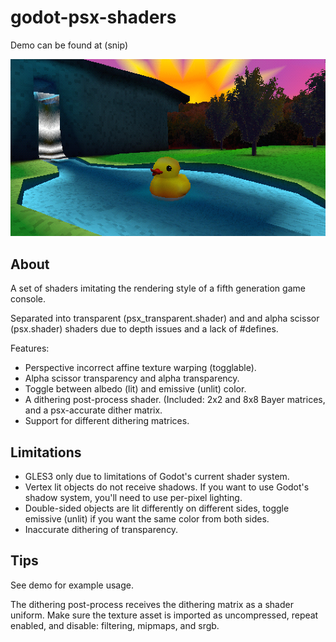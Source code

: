# godot-psx-shaders

Demo can be found at (snip)

![Godot PSX Shaders](https://raw.githubusercontent.com/WittyCognomen/godot-psx-shaders/master/godot_psx.png)

## About

A set of shaders imitating the rendering style of a fifth generation game console. 

Separated into transparent (psx\_transparent.shader) and and alpha scissor (psx.shader) shaders due to depth issues and a lack of #defines.

Features:

 * Perspective incorrect affine texture warping (togglable).
 * Alpha scissor transparency and alpha transparency.
 * Toggle between albedo (lit) and emissive (unlit) color.
 * A dithering post-process shader. (Included: 2x2 and 8x8 Bayer matrices, and a psx-accurate dither matrix.
 * Support for different dithering matrices.

## Limitations

 * GLES3 only due to limitations of Godot's current shader system.
 * Vertex lit objects do not receive shadows. If you want to use Godot's shadow system, you'll need to use per-pixel lighting.
 * Double-sided objects are lit differently on different sides, toggle emissive (unlit) if you want the same color from both sides.
 * Inaccurate dithering of transparency.

## Tips

See demo for example usage.

The dithering post-process receives the dithering matrix as a shader uniform. Make sure the texture asset is imported as uncompressed, repeat enabled, and disable: filtering, mipmaps, and srgb.
